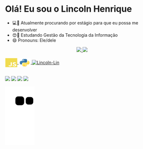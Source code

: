 # Olá! Eu sou o Lincoln Henrique

 - 💻🔎 Atualmente procurando por estágio para que eu possa me desenvolver
 - 😍🌱 Estudando Gestão da Tecnologia da Informação
 - 😄 Pronouns: Ele/dele

<div align="center">
  <a href="https://github.com/LincolnHenrique">
  <img height="180em" src="https://github-readme-stats.vercel.app/api?username=LincolnHenrique&show_icons=true&theme=dark&include_all_commits=true&count_private=true"/>
  <img height="180em" src="https://github-readme-stats.vercel.app/api/top-langs/?username=LincolnHenrique&layout=compact&langs_count=7&theme=dark"/>
</div>
<div style="display: inline_block"><br>
  <img align="center" alt="Lincoln-Js" height="30" width="40" src="https://raw.githubusercontent.com/devicons/devicon/master/icons/javascript/javascript-plain.svg">
  <img align="center" alt="Lincoln-Python" height="30" width="40" src="https://raw.githubusercontent.com/devicons/devicon/master/icons/python/python-original.svg">
  <img align="center" alt="Lincoln-Lin" height="30" width="40" src="https://cdn.jsdelivr.net/gh/devicons/devicon/icons/c/c-original.svg" />
</div>
  
 ##
  
  <div>
  <a href="https://instagram.com/lincolnh_" target="_blank"><img src="https://img.shields.io/badge/-Instagram-%23E4405F?style=for-the-badge&logo=instagram&logoColor=white" target="_blank"></a>
 <a href="https://discord.gg/LincolnHenrique#2063" target="_blank"><img src="https://img.shields.io/badge/Discord-7289DA?style=for-the-badge&logo=discord&logoColor=white" target="_blank"></a> 
  <a href = "mailto:lincoln.h.souzaa@gmail.com"><img src="https://img.shields.io/badge/-Gmail-%23333?style=for-the-badge&logo=gmail&logoColor=red" target="_blank"></a>
  <a href="https://www.linkedin.com/in/lincoln-henrique" target="_blank"><img src="https://img.shields.io/badge/-LinkedIn-%230077B5?style=for-the-badge&logo=linkedin&logoColor=white" target="_blank"></a> 
 
  
  ![Snake animation](https://github.com/LincolnHenrique/-LincolnHenrique/blob/output/github-contribution-grid-snake.svg)

 </div>
